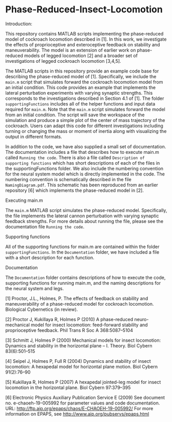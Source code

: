# Phase-Reduced-Insect-Locomotion

Introduction:

This repository contains MATLAB scripts implementing the phase-reduced model of cockroach locomotion described in [1].   In this work, we investigate the effects of proprioceptive and exteroceptive feedback on stability and maneuverability.  The model is an extension of earlier work on phase-reduced models of legged locomotion [2] and a broader set of investigations of legged cockroach locomotion [3,4,5].  

The MATLAB scripts in this repository provide an example code base for describing the phase-reduced model of [1].  Specifically, we include the `main.m` script that simulates forward the cockroach locomotion model from an initial condition.  This code provides an example that implements the lateral perturbation experiments with varying synaptic strengths.  This corresponds to the investigations described in Section 4.1 of [1].  The folder `supportingFunctions` includes all of the helper functions and input data required for `main.m`.  Note that the `main.m` script simulates forward the model from an initial condition.  The script will save the workspace of the simulation and produce a simple plot of the center of mass trajectory of the cockroach.  Users can adapt this code for different investigations including turning or changing the mass or moment of inertia along with visualizing the output in different formats.

In addition to the code, we have also supplied a small set of documentation.   The documentation includes a file that describes how to execute main.m called `Running the code`.  There is also a file called `Description of supporting functions` which has short descriptions of each of the files in the supportingFunctions folder.  We also include the numbering convention for the neural system model which is directly implemented in the code.  The numbering convention is schematically described in the file `NamingDiagram.pdf`.  This schematic has been reproduced from an earlier repository [6] which implements the phase-reduced model in [2].

Executing main.m

The `main.m` MATLAB script simulates the phase-reduced model.  Specifically, the file implements the lateral cannon perturbation with varying synaptic feedback strengths.  For more details about running the file, please see the documentation file `Running the code`.

Supporting functions

All of the supporting functions for main.m are contained within the folder `supportingFunctions`.  In the `Documentation` folder, we have included a file with a short description for each function.  

Documentation

The `Documentation` folder contains descriptions of how to execute the code, supporting functions for running main.m, and the naming descriptions for the neural system and legs.  


[1]  Proctor, J.L., Holmes, P. The effects of feedback on stability and maneuverability of a phase-reduced model for cockroach locomotion. Biological Cybernetics (in review).  

[2]  Proctor J, Kukillaya R, Holmes P (2010) A phase-reduced neuro-mechanical model for insect locomotion: feed-forward stability and proprioceptive feedback. Phil Trans R Soc A 368:5087–5104

[3]  Schmitt J, Holmes P (2000) Mechanical models for insect locomotion: Dynamics and stability in the horizontal plane – I. Theory. Biol Cybern 83(6):501–515

[4] Seipel J, Holmes P, Full R (2004) Dynamics and stability of insect locomotion: A hexapedal model for horizontal plane motion. Biol Cybern 91(2):76–90

[5]  Kukillaya R, Holmes P (2007) A hexapedal jointed-leg model for insect locomotion in the horizontal plane.
Biol Cybern 97:379–395

[6]  Electronic Physics Auxiliary Publication Service E (2009) See document no. e-chaoeh-19-005992 for parameter values and code documentation. URL: http://ftp.aip.org/epaps/chaos/E-CHAOEH-19-005992/ For more information on EPAPS, see http://www.aip.org/pubservs/epaps.html

